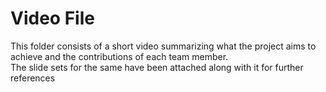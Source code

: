 # **Video File**  
This folder consists of a short video summarizing what the project aims to achieve and the contributions of each team member.  
The slide sets for the same have been attached along with it for further references
